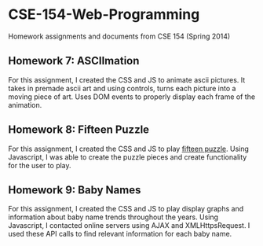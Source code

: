 # CSE-154-Web-Programming
Homework assignments and documents from CSE 154 (Spring 2014)

## Homework 7: ASCIImation
For this assignment, I created the CSS and JS to animate ascii pictures. It takes in premade ascii art and using controls, turns each picture into a moving piece of art. Uses DOM events to properly display each frame of the animation.
## Homework 8: Fifteen Puzzle
For this assignment, I created the CSS and JS to play [fifteen puzzle](https://en.wikipedia.org/wiki/15_puzzle). Using Javascript, I was able to create the puzzle pieces and create functionality for the user to play.
## Homework 9: Baby Names
For this assignment, I created the CSS and JS to play display graphs and information about baby name trends throughout the years. Using Javascript, I contacted online servers using AJAX and XMLHttpsRequest. I used these API calls to find relevant information for each baby name.
